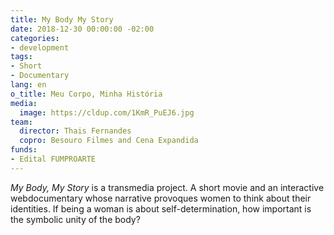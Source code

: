 ```yaml
---
title: My Body My Story
date: 2018-12-30 00:00:00 -02:00
categories:
- development
tags:
- Short
- Documentary
lang: en
o_title: Meu Corpo, Minha História
media:
  image: https://cldup.com/1KmR_PuEJ6.jpg
team:
  director: Thais Fernandes
  copro: Besouro Filmes and Cena Expandida
funds:
- Edital FUMPROARTE
---
```


_My Body, My Story_ is a transmedia project. A short movie and an interactive webdocumentary whose narrative provoques women to think about their identities. If being a woman is about self-determination, how important is the symbolic unity of the body?
